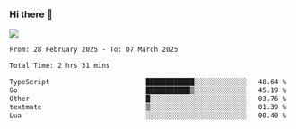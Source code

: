 ### Hi there 👋️

![](https://komarev.com/ghpvc/?username=Loner1024)

<!--START_SECTION:waka-->

```txt
From: 28 February 2025 - To: 07 March 2025

Total Time: 2 hrs 31 mins

TypeScript                        ████████████░░░░░░░░░░░░░   48.64 %
Go                                ███████████▒░░░░░░░░░░░░░   45.19 %
Other                             █░░░░░░░░░░░░░░░░░░░░░░░░   03.76 %
textmate                          ▒░░░░░░░░░░░░░░░░░░░░░░░░   01.39 %
Lua                               ░░░░░░░░░░░░░░░░░░░░░░░░░   00.40 %
```

<!--END_SECTION:waka-->



